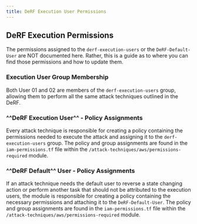 ```yaml
---
title: DeRF Execution User Permissions
---
```



## DeRF Execution Permissions
The permissions assigned to the `derf-execution-users` or the `DeRF-Default-User` are NOT documented here.  Rather, this is a guide as to where you can find those permissions and how to update them.

### Execution User Group Membership
Both User 01 and 02 are members of the `derf-execution-users` group, allowing them to perform all the same attack techniques outlined in the DeRF.

### ^^DeRF Execution User^^ - Policy Assignments
Every attack technique is responsible for creating a policy containing the permissions needed to execute the attack and assigning it to the  `derf-execution-users` group.
The policy and group assignments are found in the `iam-permissions.tf` file within the `/attack-techniques/aws/permissions-required` module.   

### ^^DeRF Default^^ User - Policy Assignments
If an attack technique needs the default user to reverse a state changing action or perform another task that should not be attributed to the execution users, the module is responsible for creating a policy containing the necessary permissions and attaching it to the `DeRF-Default-User`.
The policy and group assignments are found in the `iam-permissions.tf` file within the `/attack-techniques/aws/permissions-required` module.    
